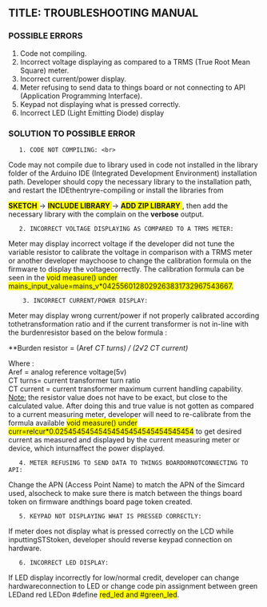 ## TITLE: TROUBLESHOOTING MANUAL

### POSSIBLE ERRORS

1. Code not compiling.
2. Incorrect voltage displaying as compared to a TRMS (True Root Mean Square)
meter.
3. Incorrect current/power display.
4. Meter refusing to send data to things board or not connecting to API
(Application Programming Interface).
5. Keypad not displaying what is pressed correctly.
6. Incorrect LED (Light Emitting Diode) display

### SOLUTION TO POSSIBLE ERROR

       1. CODE NOT COMPILING: <br>
Code may not compile due to library used in code not installed in the library folder of
the Arduino IDE (Integrated Development Environment) installation path. Developer
should copy the necessary library to the installation path, and restart the IDEthentryre-compiling or install the libraries from

<span style="background: yellow;">**SKETCH** </span>  → <span style="background: yellow;">**INCLUDE LIBRARY** </span> → <span style="background: yellow;">**ADD ZIP LIBRARY** </span>, then add  the necessary library with the complain  on the **verbose** output.


       2. INCORRECT VOLTAGE DISPLAYING AS COMPARED TO A TRMS METER:

Meter may display incorrect voltage if the developer did not tune the variable resistor
to calibrate the voltage in comparison with a TRMS meter or another developer maychoose to change the calibration formula on the firmware to display the voltagecorrectly. The calibration formula can be seen in the <span style="background: yellow;">void measure() under mains_input_value=mains_v*0425560128029263831732967543667. </span>


        3. INCORRECT CURRENT/POWER DISPLAY:

Meter may display wrong current/power if not properly calibrated according tothetransformation ratio and if the current transformer is not in-line with the burdenresistor based on the below formula :

**Burden resistor = (Aref *CT turns) / (2√2 *CT current)**

Where :<br>
Aref = analog reference voltage(5v)<br>
CT turns= current transformer turn ratio<br>
CT current = current transformer maximum current handling capability. <br>
<u>Note:</u> the resistor value does not have to be exact, but close to the calculated value. After doing this and true value is not gotten as compared to a current measuring meter, developer will need to re-calibrate from the formula available    <span style="background: yellow;">void measure() under curr=relcur*0.02545454545454545454545454545454</span>
  to get desired current as
measured and displayed by the current measuring meter or device, which inturnaffect the power displayed.


       4. METER REFUSING TO SEND DATA TO THINGS BOARDORNOTCONNECTING TO API:

Change the APN (Access Point Name) to match the APN of the Simcard used, alsocheck to make sure there is match between the things board token on firmware andthings board page token created.

       5. KEYPAD NOT DISPLAYING WHAT IS PRESSED CORRECTLY:

If meter does not display what is pressed correctly on the LCD while inputtingSTStoken, developer should reverse keypad connection on hardware.

       6. INCORRECT LED DISPLAY:

If LED display incorrectly for low/normal credit, developer can change hardwareconnection to LED or change code pin assignment between green LEDand red LEDon #define <span style="background: yellow;">red_led and #green_led</span>.
